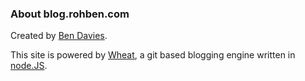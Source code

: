 ### About blog.rohben.com

Created by [Ben Davies][].

This site is powered by [Wheat][], a git based blogging engine written in [node.JS][].

[Ben Davies]: http://rohben.com
[node.js]: http://nodejs.org/
[Wheat]: http://github.com/creationix/wheat
